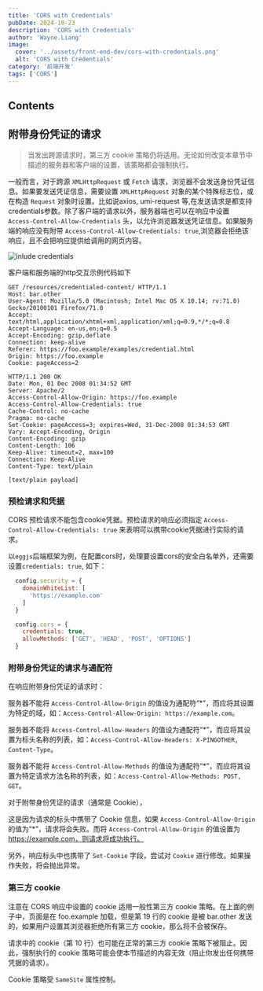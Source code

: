 ```yaml
---
title: 'CORS with Credentials'
pubDate: 2024-10-23
description: 'CORS with Credentials'
author: 'Wayne.Liang'
image:
  cover: '../assets/front-end-dev/cors-with-credentials.png'
  alt: 'CORS with Credentials'
category: '前端开发'
tags: ['CORS']
---
```


## Contents

## 附带身份凭证的请求

> 当发出跨源请求时，第三方 cookie 策略仍将适用。无论如何改变本章节中描述的服务器和客户端的设置，该策略都会强制执行。

一般而言，对于跨源 `XMLHttpRequest` 或 `Fetch` 请求，浏览器不会发送身份凭证信息。如果要发送凭证信息，需要设置 `XMLHttpRequest` 对象的某个特殊标志位，或在构造 `Request` 对象时设置。比如说axios, umi-request 等,在发送请求是都支持credentials参数。除了客户端的请求以外，服务器端也可以在响应中设置 `Access-Control-Allow-Credentials` 头，以允许浏览器发送凭证信息。如果服务端的响应没有附带 `Access-Control-Allow-Credentials: true`,浏览器会拒绝该响应，且不会把响应提供给调用的网页内容。

![inlude credentials](https://mdn.github.io/shared-assets/images/diagrams/http/cors/include-credentials.svg)

客户端和服务端的http交互示例代码如下

```http
GET /resources/credentialed-content/ HTTP/1.1
Host: bar.other
User-Agent: Mozilla/5.0 (Macintosh; Intel Mac OS X 10.14; rv:71.0) Gecko/20100101 Firefox/71.0
Accept: text/html,application/xhtml+xml,application/xml;q=0.9,*/*;q=0.8
Accept-Language: en-us,en;q=0.5
Accept-Encoding: gzip,deflate
Connection: keep-alive
Referer: https://foo.example/examples/credential.html
Origin: https://foo.example
Cookie: pageAccess=2

HTTP/1.1 200 OK
Date: Mon, 01 Dec 2008 01:34:52 GMT
Server: Apache/2
Access-Control-Allow-Origin: https://foo.example
Access-Control-Allow-Credentials: true
Cache-Control: no-cache
Pragma: no-cache
Set-Cookie: pageAccess=3; expires=Wed, 31-Dec-2008 01:34:53 GMT
Vary: Accept-Encoding, Origin
Content-Encoding: gzip
Content-Length: 106
Keep-Alive: timeout=2, max=100
Connection: Keep-Alive
Content-Type: text/plain

[text/plain payload]

```

### 预检请求和凭据

CORS 预检请求不能包含cookie凭据。预检请求的响应必须指定 `Access-Control-Allow-Credentials: true` 来表明可以携带cookie凭据进行实际的请求。

以`eggjs`后端框架为例，在配置cors时，处理要设置cors的安全白名单外，还需要设置`credentials: true`, 如下：

```Node.js
  config.security = {
    domainWhiteList: [
      'https://example.com'
    ]
  }

  config.cors = {
    credentials: true,
    allowMethods: ['GET', 'HEAD', 'POST', 'OPTIONS']
  }
```

### 附带身份凭证的请求与通配符

在响应附带身份凭证的请求时：

服务器不能将 `Access-Control-Allow-Origin` 的值设为通配符“\*”，而应将其设置为特定的域，如：`Access-Control-Allow-Origin: https://example.com`。

服务器不能将 `Access-Control-Allow-Headers` 的值设为通配符“\*”，而应将其设置为标头名称的列表，如：`Access-Control-Allow-Headers: X-PINGOTHER, Content-Type`。

服务器不能将 `Access-Control-Allow-Methods` 的值设为通配符“\*”，而应将其设置为特定请求方法名称的列表，如：`Access-Control-Allow-Methods: POST, GET`。

对于附带身份凭证的请求（通常是 Cookie），

这是因为请求的标头中携带了 Cookie 信息，如果 `Access-Control-Allow-Origin` 的值为“\*”，请求将会失败。而将 `Access-Control-Allow-Origin` 的值设置为 https://example.com，则请求将成功执行。

另外，响应标头中也携带了 `Set-Cookie` 字段，尝试对 `Cookie` 进行修改。如果操作失败，将会抛出异常。

### 第三方 cookie

注意在 CORS 响应中设置的 cookie 适用一般性第三方 cookie 策略。在上面的例子中，页面是在 foo.example 加载，但是第 19 行的 cookie 是被 bar.other 发送的，如果用户设置其浏览器拒绝所有第三方 cookie，那么将不会被保存。

请求中的 cookie（第 10 行）也可能在正常的第三方 cookie 策略下被阻止。因此，强制执行的 cookie 策略可能会使本节描述的内容无效（阻止你发出任何携带凭据的请求）。

Cookie 策略受 `SameSite` 属性控制。
